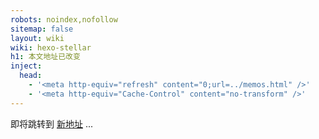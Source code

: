 ```yaml
---
robots: noindex,nofollow
sitemap: false
layout: wiki
wiki: hexo-stellar
h1: 本文地址已改变
inject:
  head:
    - '<meta http-equiv="refresh" content="0;url=../memos.html" />'
    - '<meta http-equiv="Cache-Control" content="no-transform" />'
---
```


即将跳转到 [新地址](../memos.html) ...